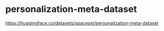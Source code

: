 # personalization-meta-dataset
https://huggingface.co/datasets/spacepxl/personalization-meta-dataset
